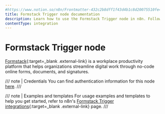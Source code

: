 ```yaml
---
#https://www.notion.so/n8n/Frontmatter-432c2b8dff1f43d4b1c8d20075510fe4
title: Formstack Trigger node documentation
description: Learn how to use the Formstack Trigger node in n8n. Follow technical documentation to integrate Formstack Trigger node into your workflows.
contentType: integration
---
```


# Formstack Trigger node

[Formstack](https://www.formstack.com/){:target=_blank .external-link} is a workplace productivity platform that helps organizations streamline digital work through no-code online forms, documents, and signatures.

/// note | Credentials
You can find authentication information for this node [here](/integrations/builtin/credentials/formstacktrigger/).
///

///  note  | Examples and templates
For usage examples and templates to help you get started, refer to n8n's [Formstack Trigger integrations](https://n8n.io/integrations/formstack-trigger/){:target=_blank .external-link} page.
///
